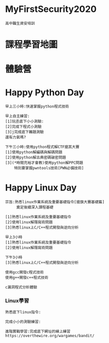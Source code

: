 # MyFirstSecurity2020
```
高中職生資安培訓
```

# 課程學習地圖


# 體驗營

# Happy Python Day
```
早上三小時:快速掌握python程式技術
```
```
早上自主練習:
[1]玩丞底下小小測驗:
[2]完成下程式小測驗 
[3]j完成底下難題測驗
還有力氣嗎?
```
```
下午三小時:使用python程式解CTF搶其大賽
[1]使用python解編碼與解碼問題
[2]使用python解古典密碼破密問題
[3](*時間充裕才會教)使用python解PPC問題
    特別要掌握pwntools技術[PWN必備技術]
```
# Happy Linux Day
```
宗旨:熟悉linux作業系統及重要基礎指令[搶旗大賽基礎篇]
     奠定後續深入課程基礎
     
[1]熟悉linux作業系統及重要基礎指令
[2]使用linux解隱寫術問題
[3]熟悉linux上C/C++程式開發與逆向分析

早上3小時
[1]熟悉linux作業系統及重要基礎指令
[2]使用linux解隱寫術問題

下午3小時
[3]熟悉linux上C/C++程式開發與逆向分析

使用gcc開發c程式技術
使用g++開發c++程式技術

c漏洞程式分析體驗

```
### Linux學習
```
熟悉底下linux指令:
```
```
完成小小的測驗練習:
```
```
進階實戰學習:完成底下網址的線上練習
https://overthewire.org/wargames/bandit/
```
